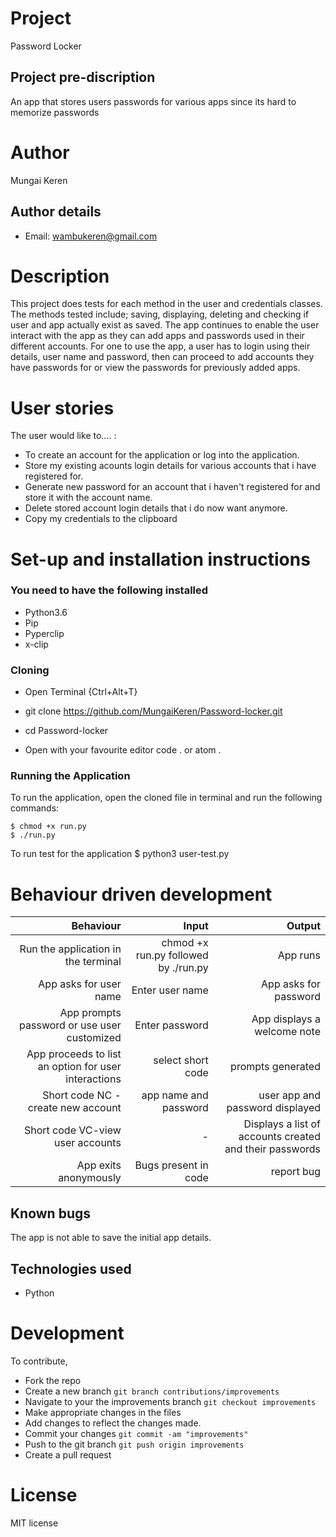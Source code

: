 # Project
Password Locker

## Project pre-discription
An app that stores users passwords for various apps since its hard to memorize passwords

# Author
Mungai Keren

## Author details
* Email: wambukeren@gmail.com

# Description 
This project does tests for each method in the user and credentials classes. The methods tested include; saving, displaying, deleting and checking if user and app actually exist as saved.
The app continues to enable the user interact with the app as they can add apps and passwords used in their different accounts.
For one to use the app, a user has to login using their details, user name and password, then can proceed to add accounts they have passwords for or view the passwords for previously added apps.

# User stories
The user would like to.... :

* To create an account for the application or log into the application.
* Store my existing acounts login details for various accounts that i have registered for.
* Generate new password for an account that i haven't registered for and store it with the         account name.
* Delete stored account login details that i do now want anymore.
* Copy my credentials to the clipboard

# Set-up and installation instructions
 ### You need to have the following installed
  * Python3.6
  * Pip
  * Pyperclip
  * x-clip
 ### Cloning
  * Open Terminal {Ctrl+Alt+T}
  * git clone https://github.com/MungaiKeren/Password-locker.git

  * cd Password-locker

  * Open with your favourite editor code . or atom .
 ### Running the Application
  To run the application, open the cloned file in terminal and run the following commands:

    $ chmod +x run.py
    $ ./run.py
  To run test for the application $ python3 user-test.py
# Behaviour driven development
| Behaviour                          | Input                               | Output  |
| ---:                               | ---:                                | ---:    |
| Run the application in the terminal| chmod +x run.py followed by ./run.py | App runs |
| App asks for user name             | Enter user name | App asks for password |
| App prompts password or use user customized| Enter password | App displays a welcome note |
| App proceeds to list an option for user interactions| select short code | prompts generated |
| Short code NC - create new account | app name and password | user app and password displayed |
| Short code VC-view user accounts | - | Displays a list of accounts created and their passwords|| Short code DEL - delete accounts | account and password of app to be deleted| deletes app | 
| App exits anonymously| Bugs present in code | report bug |
## Known bugs
The app is not able to save the initial app details.


## Technologies used
* Python

# Development
To contribute,
* Fork the repo
* Create a new branch ```git branch contributions/improvements```
* Navigate to your the improvements branch ```git checkout improvements```
* Make appropriate changes in the files
* Add changes to reflect the changes made.
* Commit your changes ```git commit -am "improvements"```
* Push to the git branch ```git push origin improvements```
* Create a pull request

# License
MIT license